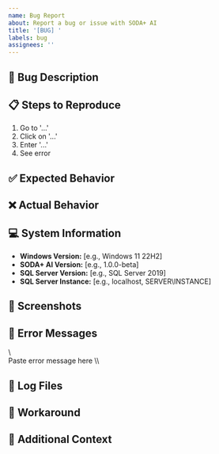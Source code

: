 ```yaml
---
name: Bug Report
about: Report a bug or issue with SODA+ AI
title: '[BUG] '
labels: bug
assignees: ''
---
```


## 🐛 Bug Description
<!-- A clear and concise description of the bug -->


## 📋 Steps to Reproduce
1. Go to '...'
2. Click on '...'
3. Enter '...'
4. See error

## ✅ Expected Behavior
<!-- What should happen -->


## ❌ Actual Behavior
<!-- What actually happens -->


## 💻 System Information
- **Windows Version:** [e.g., Windows 11 22H2]
- **SODA+ AI Version:** [e.g., 1.0.0-beta]
- **SQL Server Version:** [e.g., SQL Server 2019]
- **SQL Server Instance:** [e.g., localhost, SERVER\INSTANCE]

## 📸 Screenshots
<!-- If applicable, add screenshots to help explain the problem -->


## 📝 Error Messages
<!-- Copy any error messages from the application or logs -->
\\\
Paste error message here
\\\

## 📁 Log Files
<!-- If available, attach log files from %APPDATA%\SODA_PLUS_AI\Logs\ -->


## 🔄 Workaround
<!-- If you found a workaround, please share it -->


## 📝 Additional Context
<!-- Any other information about the problem -->

